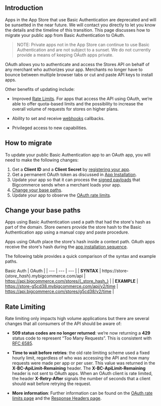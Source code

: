 ## Introduction

Apps in the App Store that use Basic Authentication are deprecated and will be sunsetted in the near future. We will contact you directly to let you know the details and the timeline of this transition. This page discusses how to migrate your public app from Basic Authentication to OAuth.

>NOTE: Private apps not in the App Store can continue to use Basic Authentication and are not subject to a sunset. We do not currently provide a means of keeping OAuth apps private.</span></div>

OAuth allows you to authenticate and access the Stores API on behalf of any merchant who authorizes your app. Merchants no longer have to bounce between multiple browser tabs or cut and paste API keys to install apps.

Other benefits of updating include:

*   Improved [Rate Limits](/api/rate-limits/oauth). For apps that access the API using OAuth, we’re able to offer quota-based limits and the possibility to increase the overall volume of requests for stores on higher plans.

*   Ability to set and receive [webhooks](/api/webhooks-getting-started) callbacks.

*   Privileged access to new capabilities.

## How to migrate

To update your public Basic Authentication app to an OAuth app, you will need to make the following changes:

1.  Get a **Client ID** and a **Client Secret** by [registering your app](/api/registration ).
2.  Get a permanent OAuth token as discussed in [App Installation](/api/callback).
3.  Update your app so that it can process the [signed payloads](/api/load) that Bigcommerce sends when a merchant loads your app.
4.  [Change your base paths](#base-paths).
5.  Update your app to observe the [OAuth rate limits](/api/rate-limits/oauth).

## <a id="base-paths"></a>Change your base paths

Apps using Basic Authentication used a path that had the store's hash as part of the domain. Store owners provide the store hash to the Basic Authentication app using a manual copy and paste procedure.

Apps using OAuth place the store's hash inside a context path. OAuth apps receive the store's hash during the [app installation sequence](/api/callback).

The following table provides a quick comparison of the syntax and example paths.

 Basic Auth | OAuth |
| --- | --- | --- |
| **SYNTAX** | https://store-{_store_hash_}.mybigcommerce.com/api | https://api.bigcommerce.com/stores/{_store_hash_} |
| **EXAMPLE** | https://store-g5cd38.mybigcommerce.com/api/v2/time | https://api.bigcommerce.com/stores/g5cd38/v2/time |

## Rate Limiting

Rate limiting only impacts high volume applications but there are several changes that all consumers of the API should be aware of:

*   **509 status codes are no longer returned**: we’re now returning a **429** status code to represent “Too Many Requests”. This is consistent with [RFC 6585](http://tools.ietf.org/html/rfc6585).

*   **Time to wait before retries**: the old rate limiting scheme used a fixed hourly limit, regardless of who was accessing the API and how many requests were made per app or per user. This value was returned in the **X-BC-ApiLimit-Remaining** header. The **X-BC-ApiLimit-Remaining** header is not sent to OAuth apps. When an OAuth client is rate limited, the header **X-Retry-After** signals the number of seconds that a client should wait before retrying the request.

*   **More information**: Further information can be found on the [OAuth rate limits page](/api/rate-limits/oauth) and the [Response Headers page](/api/headers).

